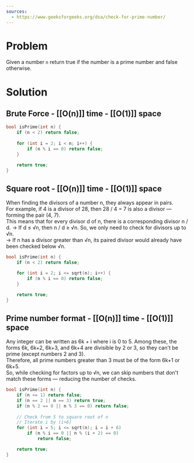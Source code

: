 ```yaml
---
sources:
  - https://www.geeksforgeeks.org/dsa/check-for-prime-number/
---
```

# Problem

Given a number `n` return true if the number is a prime number and false otherwise.
# Solution

## Brute Force - [[O(n)]] time - [[O(1)]] space

```cpp
bool isPrime(int n) {
	if (n < 2) return false;
	
    for (int i = 2; i < n; i++) {
        if (n % i == 0) return false;
    }

    return true;
}
```

## Square root - [[O(n)]] time - [[O(1)]] space

When finding the divisors of a number n, they always appear in pairs.  
For example, if 4 is a divisor of 28, then 28 / 4 = 7 is also a divisor — forming the pair (4, 7).  
This means that for every divisor d of n, there is a corresponding divisor n / d.
-> If d ≤ √n, then n / d ≥ √n. So, we only need to check for divisors up to √n.  
-> If n has a divisor greater than √n, its paired divisor would already have been checked below √n.

```cpp
bool isPrime(int n) {
	if (n < 2) return false;

    for (int i = 2; i <= sqrt(n); i++) {
        if (n % i == 0) return false;
    }

    return true;
}
```
## Prime number format - [[O(n)]] time - [[O(1)]] space

Any integer can be written as 6k + i where i is 0 to 5.
Among these, the forms 6k, 6k+2, 6k+3, and 6k+4 are divisible by 2 or 3, so they can't be prime (except numbers 2 and 3).  
Therefore, all prime numbers greater than 3 must be of the form 6k+1 or 6k+5.  
So, while checking for factors up to √n, we can skip numbers that don't match these forms — reducing the number of checks.

```cpp
bool isPrime(int n) {
    if (n <= 1) return false;
    if (n == 2 || n == 3) return true;
    if (n % 2 == 0 || n % 3 == 0) return false;
    
    // Check from 5 to square root of n
    // Iterate i by (i+6)
    for (int i = 5; i <= sqrt(n); i = i + 6)
        if (n % i == 0 || n % (i + 2) == 0)
            return false;

    return true;
}
```